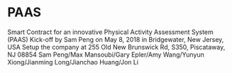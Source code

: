 # PAAS
Smart Contract for an innovative Physical Activity Assessment System (PAAS)
Kick-off by Sam Peng on May 8, 2018 in Bridgewater, New Jersey, USA
Setup the company at 255 Old New Brunswick Rd, S350, Piscataway, NJ 08854
Sam Peng/Max Mansoubi/Gary Epler/Amy Wang/Yunyun Xiong/Jianming Long/Jianchao Huang/Jon Li
